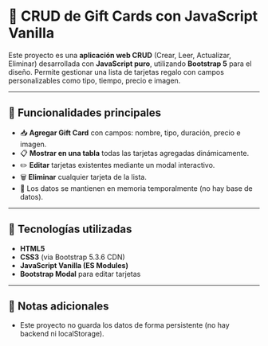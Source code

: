 # 📝 CRUD de Gift Cards con JavaScript Vanilla

Este proyecto es una **aplicación web CRUD** (Crear, Leer, Actualizar, Eliminar) desarrollada con **JavaScript puro**, utilizando **Bootstrap 5** para el diseño. Permite gestionar una lista de tarjetas regalo con campos personalizables como tipo, tiempo, precio e imagen.

---

## 🚀 Funcionalidades principales

- 📥 **Agregar Gift Card** con campos: nombre, tipo, duración, precio e imagen.
- 📋 **Mostrar en una tabla** todas las tarjetas agregadas dinámicamente.
- ✏️ **Editar** tarjetas existentes mediante un modal interactivo.
- 🗑️ **Eliminar** cualquier tarjeta de la lista.
- 💾 Los datos se mantienen en memoria temporalmente (no hay base de datos).

---

## 🧰 Tecnologías utilizadas

- **HTML5**  
- **CSS3** (via Bootstrap 5.3.6 CDN)  
- **JavaScript Vanilla (ES Modules)**  
- **Bootstrap Modal** para editar tarjetas  

---

## 📌 Notas adicionales

- Este proyecto no guarda los datos de forma persistente (no hay backend ni localStorage).

